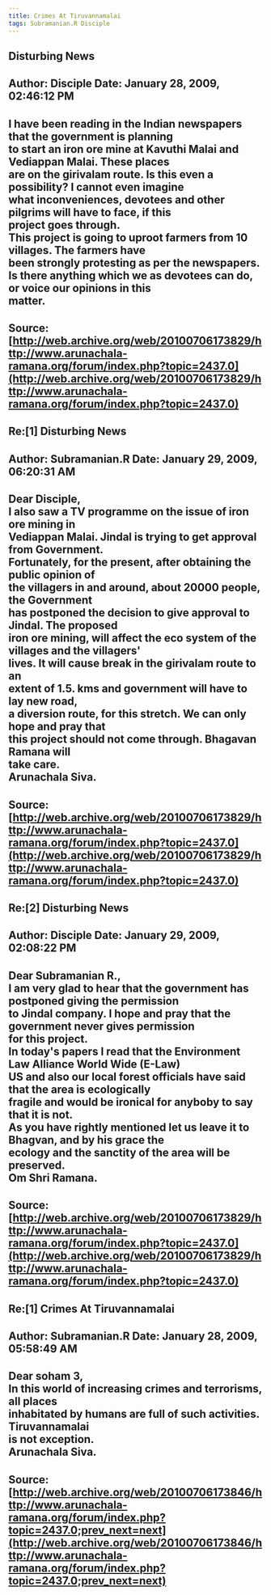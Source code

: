 ```yaml
--- 
title: Crimes At Tiruvannamalai   
tags: Subramanian.R Disciple  
---  
```

## Disturbing News  
Author: Disciple            Date: January 28, 2009, 02:46:12 PM  
---  
I have been reading in the Indian newspapers that the government is planning  
to start an iron ore mine at Kavuthi Malai and Vediappan Malai. These places  
are on the girivalam route. Is this even a possibility? I cannot even imagine  
what inconveniences, devotees and other pilgrims will have to face, if this  
project goes through.   
This project is going to uproot farmers from 10 villages. The farmers have  
been strongly protesting as per the newspapers.   
Is there anything which we as devotees can do, or voice our opinions in this  
matter.
 ---  
Source:[http://web.archive.org/web/20100706173829/http://www.arunachala-ramana.org/forum/index.php?topic=2437.0](http://web.archive.org/web/20100706173829/http://www.arunachala-ramana.org/forum/index.php?topic=2437.0)   
---  

## Re:[1] Disturbing News  
Author: Subramanian.R       Date: January 29, 2009, 06:20:31 AM  
---  
Dear Disciple,   
I also saw a TV programme on the issue of iron ore mining in   
Vediappan Malai. Jindal is trying to get approval from Government.   
Fortunately, for the present, after obtaining the public opinion of   
the villagers in and around, about 20000 people, the Government   
has postponed the decision to give approval to Jindal. The proposed   
iron ore mining, will affect the eco system of the villages and the villagers'  
lives. It will cause break in the girivalam route to an   
extent of 1.5. kms and government will have to lay new road,   
a diversion route, for this stretch. We can only hope and pray that   
this project should not come through. Bhagavan Ramana will   
take care.   
Arunachala Siva.
 ---  
Source:[http://web.archive.org/web/20100706173829/http://www.arunachala-ramana.org/forum/index.php?topic=2437.0](http://web.archive.org/web/20100706173829/http://www.arunachala-ramana.org/forum/index.php?topic=2437.0)   
---  

## Re:[2] Disturbing News  
Author: Disciple            Date: January 29, 2009, 02:08:22 PM  
---  
Dear Subramanian R.,   
I am very glad to hear that the government has postponed giving the permission  
to Jindal company. I hope and pray that the government never gives permission  
for this project.   
In today's papers I read that the Environment Law Alliance World Wide (E-Law)  
US and also our local forest officials have said that the area is ecologically  
fragile and would be ironical for anyboby to say that it is not.   
As you have rightly mentioned let us leave it to Bhagvan, and by his grace the  
ecology and the sanctity of the area will be preserved.   
Om Shri Ramana.
 ---  
Source:[http://web.archive.org/web/20100706173829/http://www.arunachala-ramana.org/forum/index.php?topic=2437.0](http://web.archive.org/web/20100706173829/http://www.arunachala-ramana.org/forum/index.php?topic=2437.0)   
---  

## Re:[1] Crimes At Tiruvannamalai  
Author: Subramanian.R       Date: January 28, 2009, 05:58:49 AM  
---  
Dear soham 3,   
In this world of increasing crimes and terrorisms, all places   
inhabitated by humans are full of such activities. Tiruvannamalai   
is not exception.   
Arunachala Siva.
 ---  
Source:[http://web.archive.org/web/20100706173846/http://www.arunachala-ramana.org/forum/index.php?topic=2437.0;prev_next=next](http://web.archive.org/web/20100706173846/http://www.arunachala-ramana.org/forum/index.php?topic=2437.0;prev_next=next)   
---  

